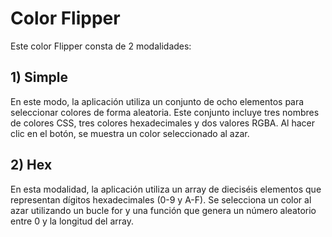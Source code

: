 # Color Flipper

Este color Flipper consta de 2 modalidades:

## 1) Simple 
En este modo, la aplicación utiliza un conjunto de ocho elementos para seleccionar colores de forma aleatoria. Este conjunto incluye tres nombres de colores CSS, tres colores hexadecimales y dos valores RGBA. Al hacer clic en el botón, se muestra un color seleccionado al azar.
## 2) Hex 
En esta modalidad, la aplicación utiliza un array de dieciséis elementos que representan dígitos hexadecimales (0-9 y A-F). Se selecciona un color al azar utilizando un bucle for y una función que genera un número aleatorio entre 0 y la longitud del array.
